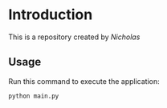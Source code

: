 # Introduction

This is a repository created by *Nicholas*

## Usage

Run this command to execute the application:

`python main.py`
